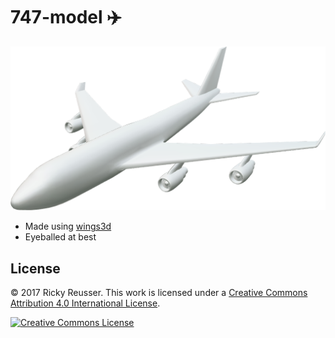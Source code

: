 # 747-model ✈️

<p align="center">
  <a alt="747" href="http://rickyreusser.com/747">
    <img src="model/747.png" width="600">
  </a>
</p>

- Made using [wings3d](http://www.wings3d.com/)
- Eyeballed at best

## License

&copy; 2017 Ricky Reusser. This work is licensed under a <a rel="license" href="http://creativecommons.org/licenses/by/4.0/">Creative Commons Attribution 4.0 International License</a>.

<a rel="license" href="http://creativecommons.org/licenses/by/4.0/"><img alt="Creative Commons License" style="border-width:0" src="https://i.creativecommons.org/l/by/4.0/88x31.png" /></a>

